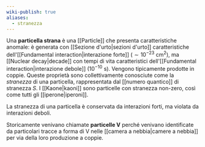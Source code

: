 ```yaml
---
wiki-publish: true
aliases:
  - stranezza
---
```

Una **particella strana** è una [[Particle]] che presenta caratteristiche anomale: è generata con [[Sezione d'urto|sezioni d'urto]] caratteristiche dell'[[Fundamental interaction|interazione forte]] ($\sim10^{-23}$ cm$^{2}$), ma [[Nuclear decay|decade]] con tempi di vita caratteristici dell'[[Fundamental interaction|interazione debole]] ($10^{-10}$ s). Vengono tipicamente prodotte in coppie. Queste proprietà sono collettivamente conosciute come la *stranezza* di una particella, rappresentata dal [[numero quantico]] di stranezza $S$. I [[Kaone|kaoni]] sono particelle con stranezza non-zero, così come tutti gli [[iperone|iperoni]].

La stranezza di una particella è conservata da interazioni forti, ma violata da interazioni deboli.

Storicamente venivano chiamate **particelle V** perché venivano identificate da particolari tracce a forma di V nelle [[camera a nebbia|camere a nebbia]] per via della loro produzione a coppie.